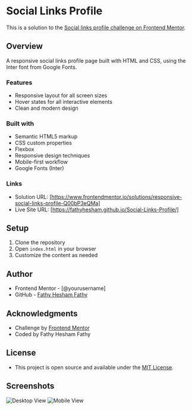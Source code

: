 # Social Links Profile

This is a solution to the [Social links profile challenge on Frontend Mentor](https://www.frontendmentor.io/challenges/social-links-profile-UG32l9m6dQ).

## Overview

A responsive social links profile page built with HTML and CSS, using the Inter font from Google Fonts.

### Features

- Responsive layout for all screen sizes
- Hover states for all interactive elements
- Clean and modern design

### Built with

- Semantic HTML5 markup
- CSS custom properties
- Flexbox
- Responsive design techniques
- Mobile-first workflow
- Google Fonts (Inter)

### Links

- Solution URL: [https://www.frontendmentor.io/solutions/responsive-social-links-profile-Q00bP3eQMa]
- Live Site URL: [https://fathyhesham.github.io/Social-Links-Profile/]

## Setup

1. Clone the repository
2. Open `index.html` in your browser
3. Customize the content as needed

## Author

- Frontend Mentor - [@yourusername]
- GitHub - [Fathy Hesham Fathy](https://github.com/yourusername)

## Acknowledgments

- Challenge by [Frontend Mentor](https://www.frontendmentor.io)
- Coded by Fathy Hesham Fathy

## License

- This project is open source and available under the [MIT License](LICENSE).

## Screenshots

![Desktop View](./screenshots/desktop-view.png)
![Mobile View](./screenshots/mobile-view.png)
